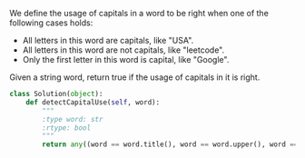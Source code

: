 We define the usage of capitals in a word to be right when one of the following cases holds:

- All letters in this word are capitals, like "USA".
- All letters in this word are not capitals, like "leetcode".
- Only the first letter in this word is capital, like "Google".

Given a string word, return true if the usage of capitals in it is right.

```Python
class Solution(object):
    def detectCapitalUse(self, word):
        """
        :type word: str
        :rtype: bool
        """
        return any((word == word.title(), word == word.upper(), word == word.lower()))
```
